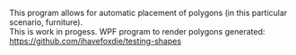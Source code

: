 This program allows for automatic placement of polygons (in this particular scenario, furniture). <br />
This is work in progess. WPF program to render polygons generated: https://github.com/ihavefoxdie/testing-shapes